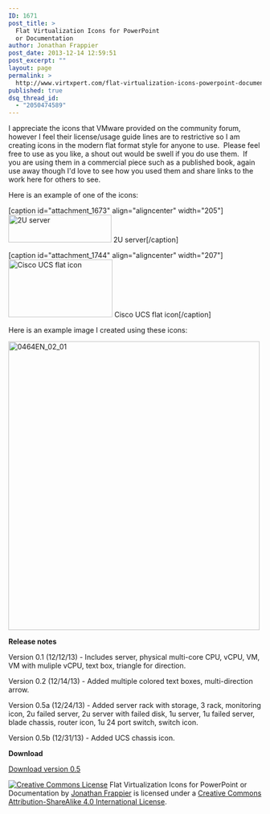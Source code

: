 ```yaml
---
ID: 1671
post_title: >
  Flat Virtualization Icons for PowerPoint
  or Documentation
author: Jonathan Frappier
post_date: 2013-12-14 12:59:51
post_excerpt: ""
layout: page
permalink: >
  http://www.virtxpert.com/flat-virtualization-icons-powerpoint-documentation/
published: true
dsq_thread_id:
  - "2050474589"
---
```

I appreciate the icons that VMware provided on the community forum, however I feel their license/usage guide lines are to restrictive so I am creating icons in the modern flat format style for anyone to use.  Please feel free to use as you like, a shout out would be swell if you do use them.  If you are using them in a commercial piece such as a published book, again use away though I'd love to see how you used them and share links to the work here for others to see.

Here is an example of one of the icons:

[caption id="attachment_1673" align="aligncenter" width="205"]<a href="http://www.virtxpert.com/wp-content/uploads/2013/12/server-2U-flat.png"><img class="size-full wp-image-1673" alt="2U server" src="http://www.virtxpert.com/wp-content/uploads/2013/12/server-2U-flat.png" width="205" height="55" /></a> 2U server[/caption]

[caption id="attachment_1744" align="aligncenter" width="207"]<a href="http://www.virtxpert.com/wp-content/uploads/2013/12/server-ucs-blade-chassis-flat.png"><img class="size-full wp-image-1744" alt="Cisco UCS flat icon" src="http://www.virtxpert.com/wp-content/uploads/2013/12/server-ucs-blade-chassis-flat.png" width="207" height="115" /></a> Cisco UCS flat icon[/caption]

Here is an example image I created using these icons:

<a href="http://www.virtxpert.com/wp-content/uploads/2013/12/0464EN_02_01.png"><img class="aligncenter size-full wp-image-1672" alt="0464EN_02_01" src="http://www.virtxpert.com/wp-content/uploads/2013/12/0464EN_02_01.png" width="500" height="575" /></a>

<strong>Release notes</strong>

Version 0.1 (12/12/13) - Includes server, physical multi-core CPU, vCPU, VM, VM with muliple vCPU, text box, triangle for direction.

Version 0.2 (12/14/13) - Added multiple colored text boxes, multi-direction arrow.

Version 0.5a (12/24/13) - Added server rack with storage, 3 rack, monitoring icon, 2u failed server, 2u server with failed disk, 1u server, 1u failed server, blade chassis, router icon, 1u 24 port switch, switch icon.

Version 0.5b (12/31/13) - Added UCS chassis icon.

<strong>Download</strong>
<p style="text-align: left;"><a href="https://app.box.com/shared/static/9owg1lt8nifcf2epzr7b.zip">Download version 0.5</a></p>
<a href="http://creativecommons.org/licenses/by-sa/4.0/" rel="license"><img style="border-width: 0;" alt="Creative Commons License" src="http://i.creativecommons.org/l/by-sa/4.0/88x31.png" /></a>
Flat Virtualization Icons for PowerPoint or Documentation by <a href="www.virtxpert.com" rel="cc:attributionURL">Jonathan Frappier</a> is licensed under a <a href="http://creativecommons.org/licenses/by-sa/4.0/" rel="license">Creative Commons Attribution-ShareAlike 4.0 International License</a>.